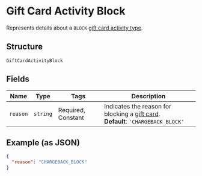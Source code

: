 
# Gift Card Activity Block

Represents details about a `BLOCK` [gift card activity type](../models/gift-card-activity-type.md).

## Structure

`GiftCardActivityBlock`

## Fields

| Name | Type | Tags | Description |
|  --- | --- | --- | --- |
| `reason` | `string` | Required, Constant | Indicates the reason for blocking a [gift card](../models/gift-card.md).<br/>**Default**: `'CHARGEBACK_BLOCK'` |

## Example (as JSON)

```json
{
  "reason": "CHARGEBACK_BLOCK"
}
```

